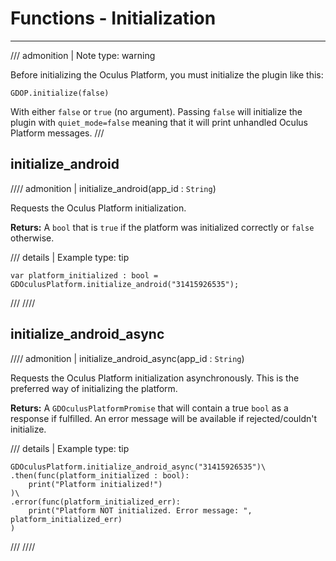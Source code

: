# Functions - Initialization
-----
/// admonition | Note
    type: warning

Before initializing the Oculus Platform, you must initialize the plugin like this:
``` gdscript linenums="1"
GDOP.initialize(false)
```
With either `false` or `true` (no argument). Passing `false` will initialize the plugin with `quiet_mode=false` meaning that it will print unhandled Oculus Platform messages.
///

## initialize_android
//// admonition | initialize_android(app_id : `String`)

Requests the Oculus Platform initialization.

**Returs:** A `bool` that is `true` if the platform was initialized correctly or `false` otherwise.

/// details | Example
    type: tip
``` gdscript linenums="1"
var platform_initialized : bool = GDOculusPlatform.initialize_android("31415926535");
```
///
////

## initialize_android_async
//// admonition | initialize_android_async(app_id : `String`)

Requests the Oculus Platform initialization asynchronously. This is the preferred way of initializing the platform.

**Returs:** A `GDOculusPlatformPromise` that will contain a true `bool` as a response if fulfilled. An error message will be available if rejected/couldn't initialize.

/// details | Example
    type: tip
``` gdscript linenums="1"
GDOculusPlatform.initialize_android_async("31415926535")\
.then(func(platform_initialized : bool):
    print("Platform initialized!")
)\
.error(func(platform_initialized_err):
    print("Platform NOT initialized. Error message: ", platform_initialized_err)
)
```
///
////